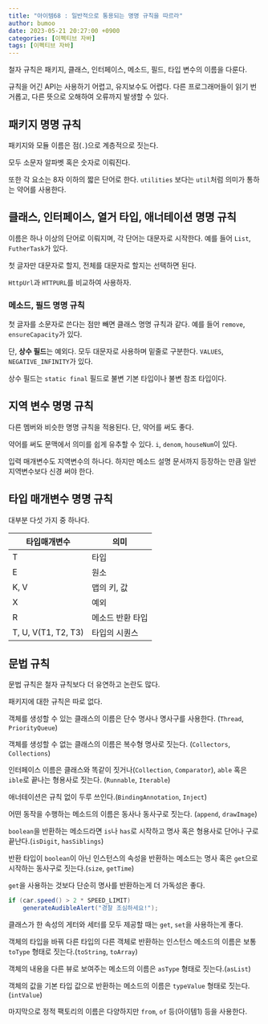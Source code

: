 ```yaml
---
title: "아이템68 : 일반적으로 통용되는 명명 규칙을 따르라"
author: bumoo
date: 2023-05-21 20:27:00 +0900
categories: [이펙티브 자바]
tags: [이펙티브 자바]
---
```



철자 규칙은 패키지, 클래스, 인터페이스, 메소드, 필드, 타입 변수의 이름을 다룬다.

규칙을 어긴 API는 사용하기 어렵고, 유지보수도 어렵다. 다른 프로그래머들이 읽기 번거롭고, 다른 뜻으로 오해하여 오류까지 발생할 수 있다.

## 패키지 명명 규칙

패키지와 모듈 이름은 점(`.`)으로 계층적으로 짓는다.

모두 소문자 알파벳 혹은 숫자로 이뤄진다.

또한 각 요소는 8자 이하의 짧은 단어로 한다. `utilities` 보다는 `util`처럼 의미가 통하는 약어를 사용한다.

## 클래스, 인터페이스, 열거 타입, 애너테이션 명명 규칙

이름은 하나 이상의 단어로 이뤄지며, 각 단어는 대문자로 시작한다. 예를 들어 `List`, `FutherTask`가 있다.

첫 글자만 대문자로 할지, 전체를 대문자로 할지는 선택하면 된다.

`HttpUrl`과 `HTTPURL`를 비교하여 사용하자.

### 메소드, 필드 명명 규칙

첫 글자를 소문자로 쓴다는 점만 빼면 클래스 명명 규칙과 같다. 예를 들어 `remove`, `ensureCapacity`가 있다.

단, **상수 필드**는 예외다. 모두 대문자로 사용하며 밑줄로 구분한다. `VALUES`, `NEGATIVE_INFINITY`가 있다.

상수 필드는 `static final` 필드로 불변 기본 타입이나 불변 참조 타입이다.

## 지역 변수 명명 규칙

다른 멤버와 비슷한 명명 규칙을 적용된다. 단, 약어를 써도 좋다.

약어를 써도 문맥에서 의미를 쉽게 유추할 수 있다. `i`, `denom`, `houseNum`이 있다.

입력 매개변수도 지역변수의 하나다. 하지만 메소드 설명 문서까지 등장하는 만큼 일반 지역변수보다 신경 써야 한다.

## 타입 매개변수 명명 규칙

대부분 다섯 가지 중 하나다.

| 타입매개변수              | 의미        |
|---------------------|-----------|
| T                   | 타입        |
| E                   | 원소        |
| K, V                | 맵의 키, 값   |
| X                   | 예외        |
| R                   | 메소드 반환 타입 |
| T, U, V(T1, T2, T3) | 타입의 시퀀스   |

## 문법 규칙

문법 규칙은 철자 규칙보다 더 유연하고 논란도 많다.

패키지에 대한 규칙은 따로 없다.

객체를 생성할 수 있는 클래스의 이름은 단수 명사나 명사구를 사용한다. (`Thread`, `PriorityQueue`)

객체를 생성할 수 없는 클래스의 이름은 복수형 명사로 짓는다. (`Collectors`, `Collections`)

인터페이스 이름은 클래스와 똑같이 짓거나(`Collection`, `Comparator`), `able` 혹은 `ible`로 끝나는 형용사로 짓는다. (`Runnable`, `Iterable`)

애너테이션은 규칙 없이 두루 쓰인다.(`BindingAnnotation`, `Inject`)

어떤 동작을 수행하는 메소드의 이름은 동사나 동사구로 짓는다. (`append`, `drawImage`)

`boolean`을 반환하는 메소드라면 `is`나 `has`로 시작하고 명사 혹은 형용사로 단어나 구로 끝난다.(`isDigit`, `hasSiblings`)

반환 타입이 `boolean`이 아닌 인스턴스의 속성을 반환하는 메소드는 명사 혹은 `get`으로 시작하는 동사구로 짓는다.(`size`, `getTime`)

`get`을 사용하는 것보다 단순히 명사를 반환하는게 더 가독성은 좋다.

```java
if (car.speed() > 2 * SPEED_LIMIT)
    generateAudibleAlert("경찰 조심하세요!");
```

클래스가 한 속성의 게터와 세터를 모두 제공할 때는 `get`, `set`을 사용하는게 좋다.

객체의 타입을 바꿔 다른 타입의 다른 객체로 반환하는 인스턴스 메소드의 이름은 보통 `toType` 형태로 짓는다.(`toString`, `toArray`)

객체의 내용을 다른 뷰로 보여주는 메소드의 이름은 `asType` 형태로 짓는다.(`asList`)

객체의 값을 기본 타입 값으로 반환하는 메소드의 이름은 `typeValue` 형태로 짓는다.(`intValue`)

마지막으로 정적 팩토리의 이름은 다양하지만 `from`, `of` 등(아이템1) 등을 사용한다.

